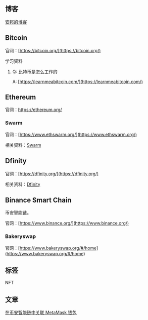 ## 博客

[安邦的博客](https://anbang.blog/)

## Bitcoin

官网：[https://bitcoin.org/](https://bitcoin.org/)

学习资料

1. Q: 比特币是怎么工作的

   A: [https://learnmeabitcoin.com/](https://learnmeabitcoin.com/)

## Ethereum

官网：https://ethereum.org/

### Swarm

官网：[https://www.ethswarm.org/](https://www.ethswarm.org/)

相关资料：[Swarm](./swarm)

## Dfinity

官网：[https://dfinity.org/](https://dfinity.org/)

相关资料：[Dfinity](./dfinity)

## Binance Smart Chain

币安智能链。

官网：[https://www.binance.org/](https://www.binance.org/)

### Bakeryswap

官网：[https://www.bakeryswap.org/#/home](https://www.bakeryswap.org/#/home)

## 标签

NFT

## 文章

[在币安智能链中关联 MetaMask 钱包](https://academy.binance.com/zh/articles/connecting-metamask-to-binance-smart-chain)
